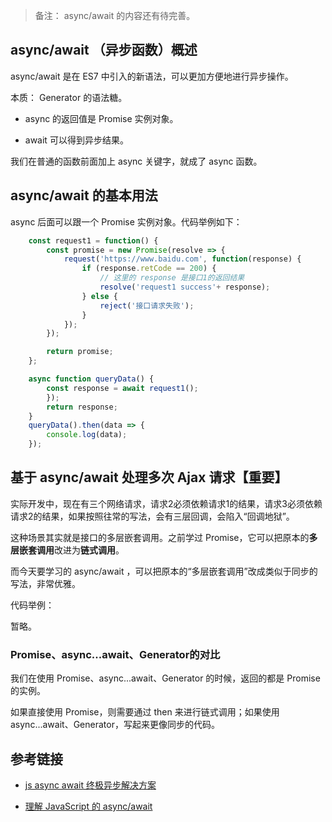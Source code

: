 
> 备注： async/await 的内容还有待完善。

## async/await （异步函数）概述

async/await 是在 ES7 中引入的新语法，可以更加方便地进行异步操作。

本质： Generator 的语法糖。

- async 的返回值是 Promise 实例对象。

- await 可以得到异步结果。

我们在普通的函数前面加上 async 关键字，就成了 async 函数。

## async/await 的基本用法

async 后面可以跟一个 Promise 实例对象。代码举例如下：

```javascript
    const request1 = function() {
        const promise = new Promise(resolve => {
            request('https://www.baidu.com', function(response) {
                if (response.retCode == 200) {
                    // 这里的 response 是接口1的返回结果
                    resolve('request1 success'+ response);
                } else {
                    reject('接口请求失败');
                }
            });
        });

        return promise;
    };

    async function queryData() {
        const response = await request1();
        });
        return response;
    }
    queryData().then(data => {
        console.log(data);
    });

```


## 基于 async/await 处理多次 Ajax 请求【重要】

实际开发中，现在有三个网络请求，请求2必须依赖请求1的结果，请求3必须依赖请求2的结果，如果按照往常的写法，会有三层回调，会陷入“回调地狱”。

这种场景其实就是接口的多层嵌套调用。之前学过 Promise，它可以把原本的**多层嵌套调用**改进为**链式调用**。

而今天要学习的 async/await ，可以把原本的“多层嵌套调用”改成类似于同步的写法，非常优雅。

代码举例：

暂略。


### Promise、async...await、Generator的对比

我们在使用 Promise、async...await、Generator 的时候，返回的都是 Promise 的实例。

如果直接使用 Promise，则需要通过 then 来进行链式调用；如果使用 async...await、Generator，写起来更像同步的代码。

## 参考链接

- [js async await 终极异步解决方案](https://www.cnblogs.com/CandyManPing/p/9384104.html)

- [理解 JavaScript 的 async/await](https://segmentfault.com/a/1190000007535316)

